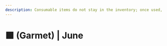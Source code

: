 ```yaml
---
description: Consumable items do not stay in the inventory; once used, they are discarded.
---
```


# 🟩 (Garmet) | June

